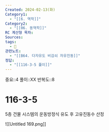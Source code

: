 ```yaml
---
Created: 2024-02-13(화)
Category1:
  - "[[6. 역학]]"
Category2:
  - "[[06. 동역학]]"
RC 계산형 목차: 
Sources: 
tags:
  - 🧮
관련노트:
  - "[[B64. 다자유도 비감쇠 자유진동]]"
정답:
  - "[[116-3-5 풀이]]"
---
```

중요::4
풀이::XX
반복도::8
#  116-3-5


5층 건물 시스템의 운동방정식 유도 후 고유진동수 산정

![[Untitled 169.png]]